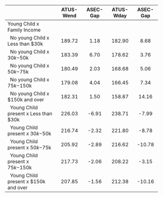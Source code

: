 
|                      |    ATUS-Wend |     ASEC-Gap |    ATUS-Wday |     ASEC-Gap |
| -------------------- | :----------: | :----------: | :----------: | :----------: |
| Young Child x Family Income |              |              |              |              |
| &nbsp;&nbsp;No young Child x Less than $30k |       189.72 |         1.18 |       182.90 |         8.68 |
| &nbsp;&nbsp;No young Child x $30k-$50k |       183.39 |         6.70 |       178.62 |         3.76 |
| &nbsp;&nbsp;No young Child x $50k-$75k |       180.49 |         2.03 |       168.68 |         5.06 |
| &nbsp;&nbsp;No young Child x $75k-$150k |       179.08 |         4.04 |       166.45 |         7.34 |
| &nbsp;&nbsp;No young Child x $150k and over |       182.31 |         1.50 |       158.87 |        14.16 |
| &nbsp;&nbsp;Young Child present x Less than $30k |       226.03 |        -6.91 |       238.71 |        -7.99 |
| &nbsp;&nbsp;Young Child present x $30k-$50k |       216.74 |        -2.32 |       221.80 |        -8.78 |
| &nbsp;&nbsp;Young Child present x $50k-$75k |       205.92 |        -2.89 |       216.62 |       -10.78 |
| &nbsp;&nbsp;Young Child present x $75k-$150k |       217.73 |        -2.06 |       208.22 |        -3.15 |
| &nbsp;&nbsp;Young Child present x $150k and over |       207.85 |        -1.56 |       212.38 |       -10.16 |

